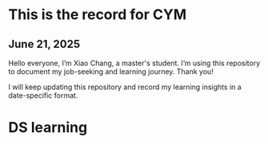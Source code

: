 # This is the record for CYM

## June 21, 2025  
Hello everyone, I’m Xiao Chang, a master's student.
I’m using this repository to document my job-seeking and learning journey.
Thank you! 

I will keep updating this repository and record my learning insights in a date-specific format.

# DS learning